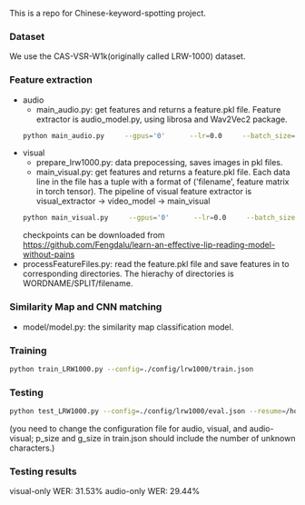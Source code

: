 This is a repo for Chinese-keyword-spotting project.

### Dataset
We use the CAS-VSR-W1k(originally called LRW-1000) dataset. 

### Feature extraction
- audio
  - main_audio.py: get features and returns a feature.pkl file. Feature extractor is audio_model.py, using librosa and Wav2Vec2 package.
  ```bash
  python main_audio.py     --gpus='0'      --lr=0.0     --batch_size=128     --num_workers=2     --max_epoch=120     --test=True     --save_prefix='checkpoints/lrw-1000-final/'     --n_class=1000     --dataset='lrw1000'     --border=True     --mixup=False     --label_smooth=False     --se=True     --weights='checkpoints/lrw1000-border-se-mixup-label-smooth-cosine-lr-wd-1e-4-acc-0.56023.pt'
  ```
- visual
  - prepare_lrw1000.py: data prepocessing, saves images in pkl files.
  - main_visual.py: get features and returns a feature.pkl file. Each data line in the file has a tuple with a format of ('filename', feature matrix in torch tensor). The pipeline of visual feature extractor is visual_extractor -> video_model -> main_visual
  ```bash
  python main_visual.py     --gpus='0'      --lr=0.0     --batch_size=128     --num_workers=2     --max_epoch=120     --test=True     --save_prefix='checkpoints/lrw-1000-final/'     --n_class=1000     --dataset='lrw1000'     --border=True     --mixup=False     --label_smooth=False     --se=True     --weights='checkpoints/lrw1000-border-se-mixup-label-smooth-cosine-lr-wd-1e-4-acc-0.56023.pt'
  ```
  checkpoints can be downloaded from https://github.com/Fengdalu/learn-an-effective-lip-reading-model-without-pains
- processFeatureFiles.py: read the feature.pkl file and save features in to corresponding directories. The hierachy of directories is WORDNAME/SPLIT/filename.

### Similarity Map and CNN matching
- model/model.py: the similarity map classification model. 

### Training
```bash
python train_LRW1000.py --config=./config/lrw1000/train.json 
```

### Testing
```bash
python test_LRW1000.py --config=./config/lrw1000/eval.json --resume=/home/dongwang/EE225D_keyword_spotting/data/saved/models/lrw1000-train/2021-12-04_19-27-15/checkpoint-epoch50.pth
```
(you need to change the configuration file for audio, visual, and audio-visual; p_size and g_size in train.json should include the number of unknown characters.)

### Testing results
visual-only WER: 31.53%
audio-only WER: 29.44%


